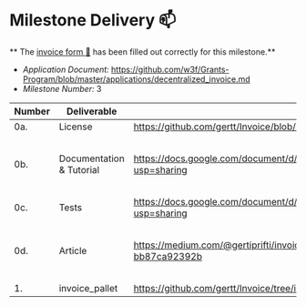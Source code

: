 # Milestone Delivery :mailbox:

**
The [invoice form :pencil:](https://docs.google.com/forms/d/e/1FAIpQLSfmNYaoCgrxyhzgoKQ0ynQvnNRoTmgApz9NrMp-hd8mhIiO0A/viewform)
has been filled out correctly for this milestone.**

* *Application Document:* https://github.com/w3f/Grants-Program/blob/master/applications/decentralized_invoice.md
* *Milestone Number:* 3

| Number | Deliverable                | Link                                                                                 							                                                    | Notes                                                                                                                                                     |
|--------|----------------------------|-------------------------------------------------------------------------------------------------------------------------------------------------|-----------------------------------------------------------------------------------------------------------------------------------------------------------|
| 0a.     | License                    | https://github.com/gertt/Invoice/blob/invoice_system_milestone_1/LICENSE                                                                							 | Apache                                                                                                                                                    |
| 0b.     | Documentation & Tutorial   | https://docs.google.com/document/d/1NfbCE32XxGJFXaEI4YEcOV7F_3nVmSFDAG8BaM1BXlE/edit?usp=sharing                                                | The inline documentation is the lib.rs files of [invoice-pallet](https://github.com/gertt/Invoice/blob/invoice_system/pallets/invoice/src/lib.rs) |
| 0c.     | Tests                      | https://docs.google.com/document/d/1NfbCE32XxGJFXaEI4YEcOV7F_3nVmSFDAG8BaM1BXlE/edit?usp=sharing                                                |                                                                                                                                                           |
| 0d.     | Article                    | https://medium.com/@gertiprifti/invoice-pallet-built-on-top-of-substrate-framework-bb87ca92392b    							                                      | The article will be published once the milestone is approved                                                                                              |
| 1.     | invoice_pallet             | https://github.com/gertt/Invoice/tree/invoice_system_milestone_3  							                                                                    |                                                                                                                                                           |